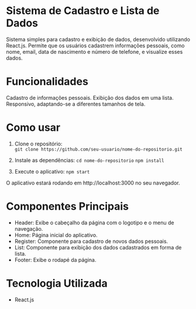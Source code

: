 # Sistema de Cadastro e Lista de Dados
  Sistema simples para cadastro e exibição de dados, desenvolvido utilizando React.js. Permite que os usuários cadastrem informações pessoais, como nome, email, data de nascimento e número de telefone, e visualize esses dados.

# Funcionalidades
  Cadastro de informações pessoais.
  Exibição dos dados em uma lista.
  Responsivo, adaptando-se a diferentes tamanhos de tela.

# Como usar
  1. Clone o repositório:                                                                                                                                                                                                                         
  `git clone https://github.com/seu-usuario/nome-do-repositorio.git`

  2. Instale as dependências:
  `cd nome-do-repositorio`
  `npm install`

  3. Execute o aplicativo:
  `npm start`


  O aplicativo estará rodando em http://localhost:3000 no seu navegador.

# Componentes Principais
  - Header: Exibe o cabeçalho da página com o logotipo e o menu de navegação.
  - Home: Página inicial do aplicativo.
  - Register: Componente para cadastro de novos dados pessoais.
  - List: Componente para exibição dos dados cadastrados em forma de lista.
  - Footer: Exibe o rodapé da página.


# Tecnologia Utilizada
  - React.js
